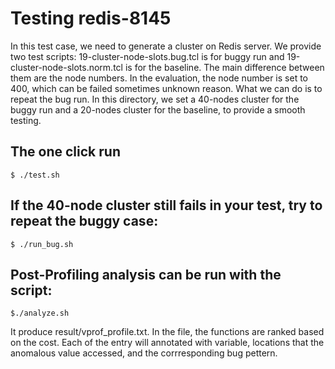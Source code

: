 # Testing redis-8145
In this test case, we need to generate a cluster on Redis server.
We provide two test scripts:
19-cluster-node-slots.bug.tcl is for buggy run and 19-cluster-node-slots.norm.tcl is for the baseline.
The main difference between them are the node numbers.
In the evaluation, the node number is set to 400, which can be failed sometimes
unknown reason. What we can do is to repeat the bug run.
In this directory, we set a 40-nodes cluster for the buggy run and a 20-nodes cluster for the baseline,
to provide a smooth testing.

## The one click run
```
$ ./test.sh
```
## If the 40-node cluster still fails in your test, try to repeat the buggy case:
```
$ ./run_bug.sh
```

## Post-Profiling analysis can be run with the script:
```
$./analyze.sh
```
It produce result/vprof_profile.txt. In the file, the functions are ranked based on the cost. Each of the entry
will annotated with variable, locations that the anomalous value accessed, and the corrresponding  bug pettern.
